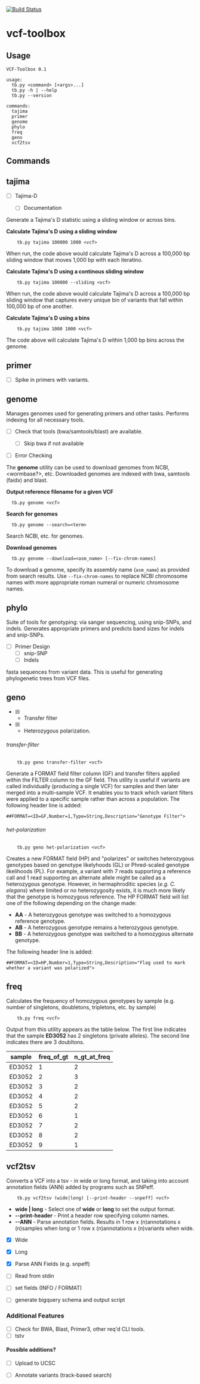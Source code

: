 [![Build Status](https://travis-ci.org/AndersenLab/vcf-toolbox.svg?branch=master)](https://travis-ci.org/AndersenLab/vcf-toolbox)

vcf-toolbox
===========

## Usage

	VCF-Toolbox 0.1

	usage:
	  tb.py <command> [<args>...]
	  tb.py -h | --help
	  tb.py --version

	commands:
	  tajima
	  primer
	  genome
	  phylo
	  freq
	  geno
	  vcf2tsv

## Commands

## tajima


* [ ] Tajima-D
	* [ ] Documentation


Generate a Tajima's D statistic using a sliding window or across bins. 

__Calculate Tajima's D using a sliding window__

```
	tb.py tajima 100000 1000 <vcf>
```

When run, the code above would calculate Tajima's D across a 100,000 bp sliding window that moves 1,000 bp with each iteratino.

__Calculate Tajima's D using a continous sliding window__
```
	tb.py tajima 100000 --sliding <vcf>
```

When run, the code above would calculate Tajima's D across a 100,000 bp sliding window that captures every unique bin of variants that fall within 100,000 bp of one another.

__Calculate Tajima's D using a bins__
```
	tb.py tajima 1000 1000 <vcf>
```

The code above will calculate Tajima's D within 1,000 bp bins across the genome.

## primer

* [ ] Spike in primers with variants.

## genome

Manages genomes used for generating primers and other tasks. Performs indexing for all necessary tools.

* [ ] Check that tools (bwa/samtools/blast) are available.
	* [ ] Skip bwa if not available
* [ ] Error Checking


The __genome__ utility can be used to download genomes from NCBI, <wormbase?>, etc. Downloaded genomes are indexed with bwa, samtools (faidx) and blast. 

__Output reference filename for a given VCF__

```
  tb.py genome <vcf>
```

__Search for genomes__

```
  tb.py genome --search=<term>
```

Search NCBI, etc. for genomes.

__Download genomes__

```
  tb.py genome --download=<asm_name> [--fix-chrom-names]
```

To download a genome, specify its assembly name (`asm_name`) as provided from search results. Use `--fix-chrom-names` to replace NCBI chromosome names with more appropriate roman numeral or numeric chromosome names.

## phylo

Suite of tools for genotyping: via sanger sequencing, using snip-SNPs, and indels. Generates appropriate primers and predicts band sizes for indels and snip-SNPs.

* [ ] Primer Design 
	* [ ] snip-SNP
	* [ ] Indels

fasta sequences from variant data. This is useful for generating phylogenetic trees from VCF files.

## geno

* [X] - Transfer filter
* [X] - Heterozygous polarization.

###### transfer-filter

```
	tb.py geno transfer-filter <vcf>
```

Generate a FORMAT field filter column (GF) and transfer filters applied within the FILTER column to the GF field. This utility is useful if variants are called individually (producing a single VCF) for samples and then later merged into a multi-sample VCF. It enables you to track which variant filters were applied to a specific sample rather than across a population. The following header line is added:

`##FORMAT=<ID=GF,Number=1,Type=String,Description="Genotype Filter">`


###### het-polarization

```
	tb.py geno het-polarization <vcf>
```

Creates a new FORMAT field (HP) and "polarizes" or switches heterozygous genotypes based on genotype likelyhoods (GL) or Phred-scaled genotype likelihoods (PL). For example, a variant with 7 reads supporting a reference call and 1 read supporting an alternate allele might be called as a heterozygous genotype. However, in hermaphroditic species (_e.g. C. elegans_) where limited or no heterozygosity exists, it is much more likely that the genotype is homozygous reference. The HP FORMAT field will list one of the following depending on the change made:

* __AA__ - A heterozygous genotype was switched to a homozygous reference genotype.
* __AB__ - A heterozygous genotype remains a heterozygous genotype.
* __BB__ - A heterozygous genotype was switched to a homozygous alternate genotype.

The following header line is added:

`##FORMAT=<ID=HP,Number=1,Type=String,Description="Flag used to mark whether a variant was polarized">`


## freq

Calculates the frequency of homozygous genotypes by sample (e.g. number of singletons, doubletons, tripletons, etc. by sample)

```
	tb.py freq <vcf>
```

Output from this utility appears as the table below. The first line indicates that the sample __ED3052__ has 2 singletons (private alleles). The second line indicates there are 3 doubltons.

| sample | freq_of_gt | n_gt_at_freq |
|--------|------------|--------------|
| ED3052 | 1          | 2            |
| ED3052 | 2          | 3            |
| ED3052 | 3          | 2            |
| ED3052 | 4          | 2            |
| ED3052 | 5          | 2            |
| ED3052 | 6          | 1            |
| ED3052 | 7          | 2            |
| ED3052 | 8          | 2            |
| ED3052 | 9          | 1            |

## vcf2tsv

Converts a VCF into a tsv - in wide or long format, and taking into account annotation fields (ANN) added by programs such as SNPeff.

```
	tb.py vcf2tsv (wide|long) [--print-header --snpeff] <vcf>
```

* __wide | long__ - Select one of __wide__ or __long__ to set the output format. 
* __--print-header__ - Print a header row specifying column names.
* __--ANN__ - Parse annotation fields. Results in 1 row x (n)annotations x (n)samples when long or 1 row x (n)annotations x (n)variants when wide.

* [X] Wide
* [X] Long
* [X] Parse ANN Fields (e.g. snpeff)
* [ ] Read from stdin
* [ ] set fields (INFO / FORMAT)
* [ ] generate bigquery schema and output script


### Additional Features

* [ ] Check for BWA, Blast, Primer3, other req'd CLI tools.
* [ ] tstv

#### Possible additions?

* [ ] Upload to UCSC
* [ ] Annotate variants (track-based search)

